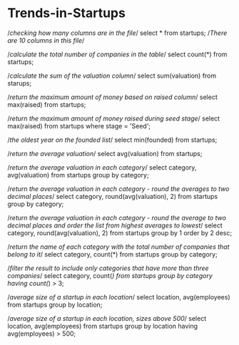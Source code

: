 # Trends-in-Startups

/*checking how many columns are in the file*/
select * from startups;
/*There are 10 columns in this file*/

/*calculate the total number of companies in the table*/
select count(*) from startups;

/*calculate the sum of the valuation column*/
select sum(valuation) 
from starups;

/*return the maximum amount of money based on raised column*/
select max(raised) from startups;

/*return the maximum amount of money raised during seed stage*/
select max(raised) from startups
where stage = 'Seed';

/*the oldest year on the founded list*/
select min(founded) from startups;

/*return the average valuation*/
select avg(valuation)
from startups;

/*return the average valuation in each category*/
select category, avg(valuation) 
from startups
group by category;

/*return the average valuation in each category - round the averages to two decimal places*/
select category, round(avg(valuation), 2)
from startups
group by category;

/*return the average valuation in each category - round the average to two decimal places and order the list from highest averages to lowest*/
select category, round(avg(valuation), 2)
from startups
group by 1
order by 2 desc;

/*return the name of each category with the total number of companies that belong to it*/
select category, count(*)
from startups
group by category;

/*filter the result to include only categories that have more than three companies*/
select category, count(*)
from startups
group by category
having count(*) > 3;

/*average size of a startup in each location*/
select location, avg(employees)
from startups
group by location;

/*average size of a startup in each location, sizes above 500*/
select location, avg(employees)
from startups
group by location
having avg(employees) > 500;
